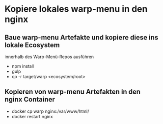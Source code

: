# Kopiere lokales warp-menu in den nginx

## Baue warp-menu Artefakte und kopiere diese ins lokale Ecosystem
innerhalb des Warp-Menü-Repos ausführen
- npm install
- gulp
- cp -r target/warp <ecosystem/root>

## Kopieren von warp-menu Artefakten in den nginx Container
- docker cp warp nginx:/var/www/html/
- docker restart nginx